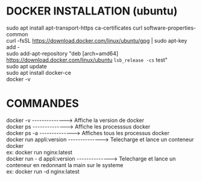 
# DOCKER INSTALLATION (ubuntu)  

  sudo apt install apt-transport-https ca-certificates curl software-properties-common  
  curl -fsSL https://download.docker.com/linux/ubuntu/gpg | sudo apt-key add -  
  sudo add-apt-repository "deb [arch=amd64] https://download.docker.com/linux/ubuntu `lsb_release -cs` test"  
  sudo apt update  
  sudo apt install docker-ce  
  docker -v


# COMMANDES  
  
  docker -v       -------------->                         Affiche la version de docker  
  docker ps       -------------->                         Affiche les processsus docker  
  docker ps -a    -------------->                         Affiches tous les processus docker  
  docker run appli:version     -------------->        Telecharge et lance un conteneur docker  
  ex: docker run nginx:latest  
  docker run - d appli:version      -------------->   Telecharge et lance un conteneur en redonnant la main sur le systeme  
  ex: docker run -d nginx:latest 
 
